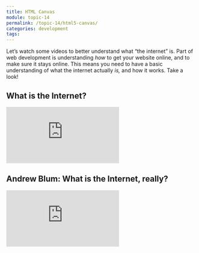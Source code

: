 ```yaml
---
title: HTML Canvas
module: topic-14
permalink: /topic-14/html5-canvas/
categories: development
tags:
---
```


<div class="divider-heading"></div>


Let’s watch some videos to better understand what “the internet” is. Part of web development is understanding _how_ to get your website online, and to make sure it stays online. This means you need to have a basic understanding of what the internet actually _is,_ and how it works. Take a look!


## What is the Internet?
<div class="embed-responsive embed-responsive-16by9">
  <iframe class="embed-responsive-item" src="https://www.youtube.com/embed/Dxcc6ycZ73M?rel=0&amp;showinfo=0" frameborder="0" allowfullscreen></iframe>
</div>


<div class="divider-pg"></div>


## Andrew Blum: What is the Internet, really?
<div class="embed-responsive embed-responsive-16by9">
  <iframe class="embed-responsive-item" src="https://www.youtube.com/embed/XE_FPEFpHt4?rel=0&amp;showinfo=0" frameborder="0" allowfullscreen></iframe>
</div>
